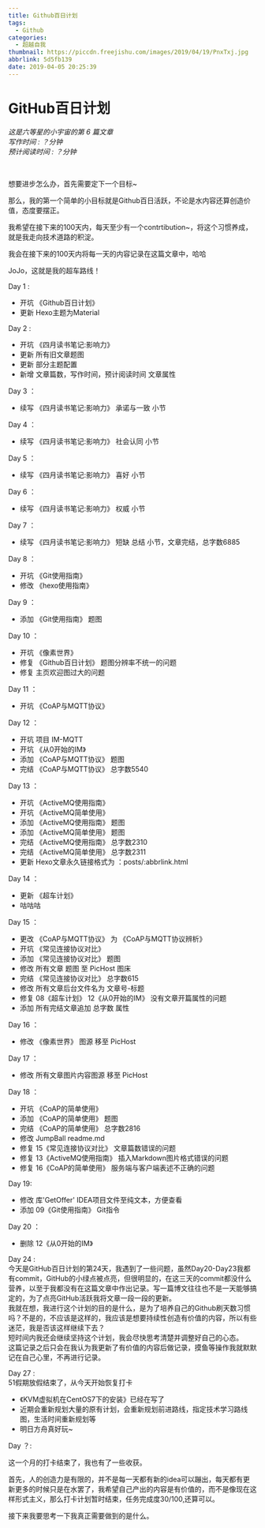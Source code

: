 ```yaml
---
title: Github百日计划
tags:
  - Github
categories:
  - 超越自我
thumbnail: https://piccdn.freejishu.com/images/2019/04/19/PnxTxj.jpg
abbrlink: 5d5fb139
date: 2019-04-05 20:25:39
---
```

# GitHub百日计划
*这是六等星的小宇宙的第 6 篇文章  
写作时间 : ？分钟  
预计阅读时间 : ？分钟*

<br/>

想要进步怎么办，首先需要定下一个目标~

那么，我的第一个简单的小目标就是Github百日活跃，不论是水内容还算创造价值，态度要摆正。

我希望在接下来的100天内，每天至少有一个contrtibution~，将这个习惯养成，就是我走向技术道路的积淀。

我会在接下来的100天内将每一天的内容记录在这篇文章中，哈哈

JoJo，这就是我的超车路线！

Day 1 :
- 开坑 《Github百日计划》
- 更新 Hexo主题为Material

Day 2 :
- 开坑 《四月读书笔记:影响力》
- 更新 所有旧文章题图
- 更新 部分主题配置
- 新增 文章篇数，写作时间，预计阅读时间 文章属性

Day 3 ：
- 续写 《四月读书笔记:影响力》 承诺与一致 小节

Day 4 ：
- 续写 《四月读书笔记:影响力》 社会认同 小节

Day 5 ：
- 续写 《四月读书笔记:影响力》 喜好 小节

Day 6 ：
- 续写 《四月读书笔记:影响力》 权威 小节

Day 7 ：
- 续写 《四月读书笔记:影响力》 短缺 总结 小节，文章完结，总字数6885

Day 8 ：
- 开坑 《Git使用指南》
- 修改 《hexo使用指南》

Day 9 ：
- 添加 《Git使用指南》 题图

Day 10 ：
- 开坑 《像素世界》
- 修复 《Github百日计划》 题图分辨率不统一的问题
- 修复 主页欢迎图过大的问题

Day 11 ：
- 开坑 《CoAP与MQTT协议》

Day 12 ：
- 开坑 项目 IM-MQTT
- 开坑 《从0开始的IM》
- 添加 《CoAP与MQTT协议》 题图
- 完结 《CoAP与MQTT协议》 总字数5540

Day 13 ：
- 开坑 《ActiveMQ使用指南》
- 开坑 《ActiveMQ简单使用》
- 添加 《ActiveMQ使用指南》 题图
- 添加 《ActiveMQ简单使用》 题图
- 完结 《ActiveMQ使用指南》 总字数2310
- 完结 《ActiveMQ简单使用》 总字数2311
- 更新 Hexo文章永久链接格式为 ：posts/:abbrlink.html

Day 14 ：
- 更新 《超车计划》
- 咕咕咕

Day 15 ：
- 更改 《CoAP与MQTT协议》 为 《CoAP与MQTT协议辨析》
- 开坑 《常见连接协议对比》
- 添加 《常见连接协议对比》 题图
- 修改 所有文章 题图 至 PicHost 图床
- 完结 《常见连接协议对比》 总字数615
- 修改 所有文章后台文件名为 文章号-标题
- 修复 08《超车计划》 12《从0开始的IM》 没有文章开篇属性的问题
- 添加 所有完结文章追加 总字数 属性

Day 16 ：
- 修改 《像素世界》 图源 移至 PicHost

Day 17 ：
- 修改 所有文章图片内容图源 移至 PicHost

Day 18 ：
- 开坑 《CoAP的简单使用》
- 添加 《CoAP的简单使用》 题图
- 完结 《CoAP的简单使用》 总字数2816
- 修改 JumpBall readme.md
- 修复 15《常见连接协议对比》 文章篇数错误的问题
- 修复 13《ActiveMQ使用指南》 插入Markdown图片格式错误的问题
- 修复 16《CoAP的简单使用》 服务端与客户端表述不正确的问题

Day 19:
- 修改 库'GetOffer' IDEA项目文件至纯文本，方便查看
- 添加 09《Git使用指南》 Git指令

Day 20 ：
- 删除 12《从0开始的IM》

Day 24 :  
今天是GitHub百日计划的第24天，我遇到了一些问题，虽然Day20-Day23我都有commit，GitHub的小绿点被点亮，但很明显的，在这三天的commit都没什么营养，以至于我都没有在这篇文章中作出记录。写一篇博文往往也不是一天能够搞定的，为了点亮GitHub活跃我将文章一段一段的更新。  
我就在想，我进行这个计划的目的是什么，是为了培养自己的Github刷天数习惯吗？不是的，不应该是这样的，我应该是想要持续性创造有价值的内容，所以有些迷茫，我是否该这样继续下去？  
短时间内我还会继续坚持这个计划，我会尽快思考清楚并调整好自己的心态。  
这篇记录之后只会在我认为我更新了有价值的内容后做记录，摸鱼等操作我就默默记在自己心里，不再进行记录。  

Day 27 :  
51假期放假结束了，从今天开始恢复打卡
- 《KVM虚拟机在CentOS7下的安装》已经在写了
- 近期会重新规划大量的原有计划，会重新规划前进路线，指定技术学习路线图，生活时间重新规划等
- 明日方舟真好玩~



Day ？:    

这一个月的打卡结束了，我也有了一些收获。  

首先，人的创造力是有限的，并不是每一天都有新的idea可以蹦出，每天都有更新更多的时候只是在水罢了，我希望自己产出的内容是有价值的，而不是像现在这样形式主义，那么打卡计划暂时结束，任务完成度30/100,还算可以。  

接下来我要思考一下我真正需要做到的是什么。